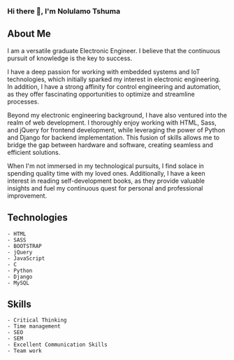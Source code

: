 ### Hi there 👋, I'm Nolulamo Tshuma

## About Me
I am a versatile graduate Electronic Engineer. I believe that the continuous pursuit of knowledge is the key to success.

I have a deep passion for working with embedded systems and IoT technologies, which initially sparked my interest in electronic engineering. In addition, I have a strong affinity for control engineering and automation, as they offer fascinating opportunities to optimize and streamline processes.

Beyond my electronic engineering background, I have also ventured into the realm of web development. I thoroughly enjoy working with HTML, Sass, and jQuery for frontend development, while leveraging the power of Python and Django for backend implementation. This fusion of skills allows me to bridge the gap between hardware and software, creating seamless and efficient solutions.

When I'm not immersed in my technological pursuits, I find solace in spending quality time with my loved ones. Additionally, I have a keen interest in reading self-development books, as they provide valuable insights and fuel my continuous quest for personal and professional improvement.

## Technologies
    - HTML
    - SASS
    - BOOTSTRAP
    - jQuery
    - JavaScript
    - C
    - Python
    - Django
    - MySQL

## Skills
    - Critical Thinking
    - Time management
    - SEO
    - SEM
    - Excellent Communication Skills
    - Team work

    

<!--
**Nolulamo/Nolulamo** is a ✨ _special_ ✨ repository because its `README.md` (this file) appears on your GitHub profile.

Here are some ideas to get you started:

- 🔭 I’m currently working on ...
- 🌱 I’m currently learning ...
- 👯 I’m looking to collaborate on ...
- 🤔 I’m looking for help with ...
- 💬 Ask me about ...
- 📫 How to reach me: ...
- 😄 Pronouns: ...
- ⚡ Fun fact: ...
-->
